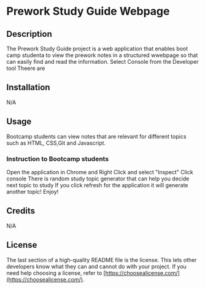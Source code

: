 # Prework Study Guide Webpage

## Description

The Prework Study Guide project is a web application that enables boot camp studenta
to view the prework notes  in a structured wwebpage so that can easily find and read the information.
Select Console from the Developer tool
Theere are



## Installation

N/A

## Usage

Bootcamp students can view notes that are relevant for different topics such as HTML, CSS,Git and Javascript. 

### Instruction to Bootcamp students
Open the application in Chrome and Right Click and select "Inspect"
Click console 
There is random study topic generator that can help you decide next topic to study
If you click refresh for the application it will generate another topic!
Enjoy!


## Credits
N/A

## License

The last section of a high-quality README file is the license. This lets other developers know what they can and cannot do with your project. If you need help choosing a license, refer to [https://choosealicense.com/](https://choosealicense.com/).

